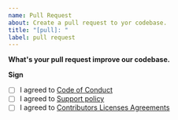 ```yaml
---
name: Pull Request
about: Create a pull request to yor codebase.
title: "[pull]: "
label: pull request
---
```


**What's your pull request improve our codebase.**

<!-- You should describe to your pull request improve our codebase -->

**Sign**

- [ ] I agreed to [Code of Conduct](https://github.com/nyarla/.github/blob/main/CODE_OF_CONDUCT.md)
- [ ] I agreed to [Support policy](https://github.com/nyarla/.github/blob/main/SUPPORT.md)
- [ ] I agreed to [Contributors Licenses Agreements](https://github.com/nyarla/.github/blob/main/CLAs.md)
